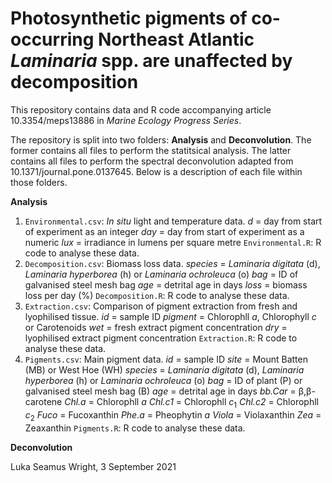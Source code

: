 # Photosynthetic pigments of co-occurring Northeast Atlantic *Laminaria* spp. are unaffected by decomposition
This repository contains data and R code accompanying article 10.3354/meps13886 in *Marine Ecology Progress Series*.

The repository is split into two folders: **Analysis** and **Deconvolution**. The former contains all files to perform the statitsical analysis. The latter contains all files to perform the spectral deconvolution adapted from 10.1371/journal.pone.0137645. Below is a description of each file within those folders.

**Analysis**
1. `Environmental.csv`: *In situ* light and temperature data.
*d* = day from start of experiment as an integer
                        *day* = day from start of experiment as a numeric
                        *lux* = irradiance in lumens per square metre
   `Environmental.R`: R code to analyse these data.
2. `Decomposition.csv`: Biomass loss data.
                        *species* = *Laminaria digitata* (d), *Laminaria hyperborea* (h) or *Laminaria ochroleuca* (o)
                        *bag* = ID of galvanised steel mesh bag
                        *age* = detrital age in days
                        *loss* = biomass loss per day (%)
   `Decomposition.R`: R code to analyse these data.
3. `Extraction.csv`: Comparison of pigment extraction from fresh and lyophilised tissue.
                     *id* = sample ID
                     *pigment* = Chlorophll *a*, Chlorophyll *c* or Carotenoids
                     *wet* = fresh extract pigment concentration
                     *dry* = lyophilised extract pigment concentration
   `Extraction.R`: R code to analyse these data.
4. `Pigments.csv`: Main pigment data.
                     *id* = sample ID
                     *site* = Mount Batten (MB) or West Hoe (WH)
                     *species* = *Laminaria digitata* (d), *Laminaria hyperborea* (h) or *Laminaria ochroleuca* (o)
                     *bag* = ID of plant (P) or galvanised steel mesh bag (B)
                     *age* = detrital age in days
                     *bb.Car* = β,β-carotene
                     *Chl.a* = Chlorophll *a*
                     *Chl.c1* = Chlorophll *c*<sub>1</sub>
                     *Chl.c2* = Chlorophll *c*<sub>2</sub>
                     *Fuco* = Fucoxanthin
                     *Phe.a* = Pheophytin *a*
                     *Viola* = Violaxanthin
                     *Zea* = Zeaxanthin
   `Pigments.R`: R code to analyse these data.

**Deconvolution**

Luka Seamus Wright, 3 September 2021
